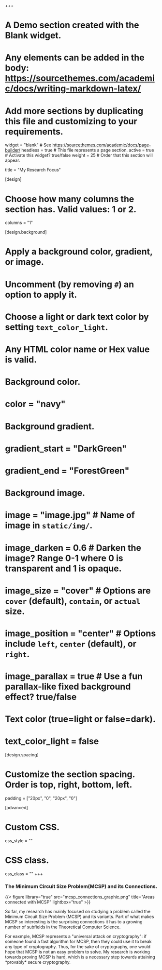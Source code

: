 +++
# A Demo section created with the Blank widget.
# Any elements can be added in the body: https://sourcethemes.com/academic/docs/writing-markdown-latex/
# Add more sections by duplicating this file and customizing to your requirements.

widget = "blank"  # See https://sourcethemes.com/academic/docs/page-builder/
headless = true  # This file represents a page section.
active = true  # Activate this widget? true/false
weight = 25  # Order that this section will appear.

title = "My Research Focus"

[design]
  # Choose how many columns the section has. Valid values: 1 or 2.
  columns = "1"

[design.background]
  # Apply a background color, gradient, or image.
  #   Uncomment (by removing `#`) an option to apply it.
  #   Choose a light or dark text color by setting `text_color_light`.
  #   Any HTML color name or Hex value is valid.

  # Background color.
  # color = "navy"
  
  # Background gradient.
  # gradient_start = "DarkGreen"
  # gradient_end = "ForestGreen"
  
  # Background image.
  # image = "image.jpg"  # Name of image in `static/img/`.
  # image_darken = 0.6  # Darken the image? Range 0-1 where 0 is transparent and 1 is opaque.
  # image_size = "cover"  #  Options are `cover` (default), `contain`, or `actual` size.
  # image_position = "center"  # Options include `left`, `center` (default), or `right`.
  # image_parallax = true  # Use a fun parallax-like fixed background effect? true/false
  
  # Text color (true=light or false=dark).
  # text_color_light = false

[design.spacing]
  # Customize the section spacing. Order is top, right, bottom, left.
  padding = ["20px", "0", "20px", "0"]

[advanced]
 # Custom CSS. 
 css_style = ""
 
 # CSS class.
 css_class = ""
+++

<div class="row">
  <div class="col-12 col-lg-6">
    <h3>The Minimum Circuit Size Problem(MCSP) and its Connections.</h3>
    {{< figure library="true" src="mcsp_connections_graphic.png" title="Areas connected with MCSP" lightbox="true" >}}
  </div>
  <div class="col-12 col-lg-6">
    <p>So far, my research has mainly focused on studying a problem called the Minimum Circuit Size Problem (MCSP) and its variants. Part of what makes MCSP so interesting is the surprising connections it has to a growing number of subfields in the Theoretical Computer Science.</p>
    For eaxmple, MCSP represents a "universal attack on cryptography": if someone found a fast algorithm for MCSP, then they could use it to break any type of cryptography. Thus, for the sake of cryptography, one would hope that MCSP is not an easy problem to solve. My research is working towards proving MCSP is hard, which is a necessary step towards attaining *provably* secure cryptography.
  </div>
</div>
